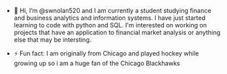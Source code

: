 - 👋 Hi, I’m @swnolan520 and I am currently a student studying finance and business analytics and information systems. I have just started learning to code with python and SQL. I'm interested on working on projects that have an application to financial market analysis or anything else that may be intersting.

- ⚡ Fun fact: I am originally from Chicago and played hockey while growing up so i am a huge fan of the Chicago Blackhawks

<!---
swnolan520/swnolan520 is a ✨ special ✨ repository because its `README.md` (this file) appears on your GitHub profile.
You can click the Preview link to take a look at your changes.
--->
